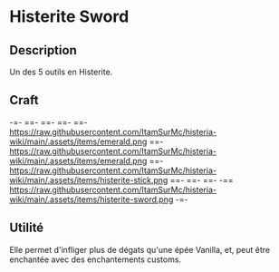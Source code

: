 # Histerite Sword

## Description
Un des 5 outils en Histerite.

## Craft
-=-
 ==- 
 ==-
 ==-
 ==- https://raw.githubusercontent.com/ItamSurMc/histeria-wiki/main/.assets/items/emerald.png
 ==- https://raw.githubusercontent.com/ItamSurMc/histeria-wiki/main/.assets/items/emerald.png
 ==- https://raw.githubusercontent.com/ItamSurMc/histeria-wiki/main/.assets/items/histerite-stick.png
 ==- 
 ==-
 ==-
-== https://raw.githubusercontent.com/ItamSurMc/histeria-wiki/main/.assets/items/histerite-sword.png
-=-

## Utilité
Elle permet d'infliger plus de dégats qu'une épée Vanilla, et, peut être enchantée avec des enchantements customs.